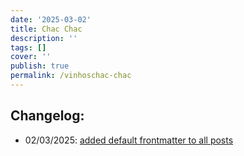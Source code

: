 ```yaml
---
date: '2025-03-02'
title: Chac Chac
description: ''
tags: []
cover: ''
publish: true
permalink: /vinhoschac-chac
---
```


## Changelog:
 - 02/03/2025: [added default frontmatter to all posts](https://github.com/bolokoz/yurio/commit/9756dc53320db69a162e10b64f310a555bc90f06)
